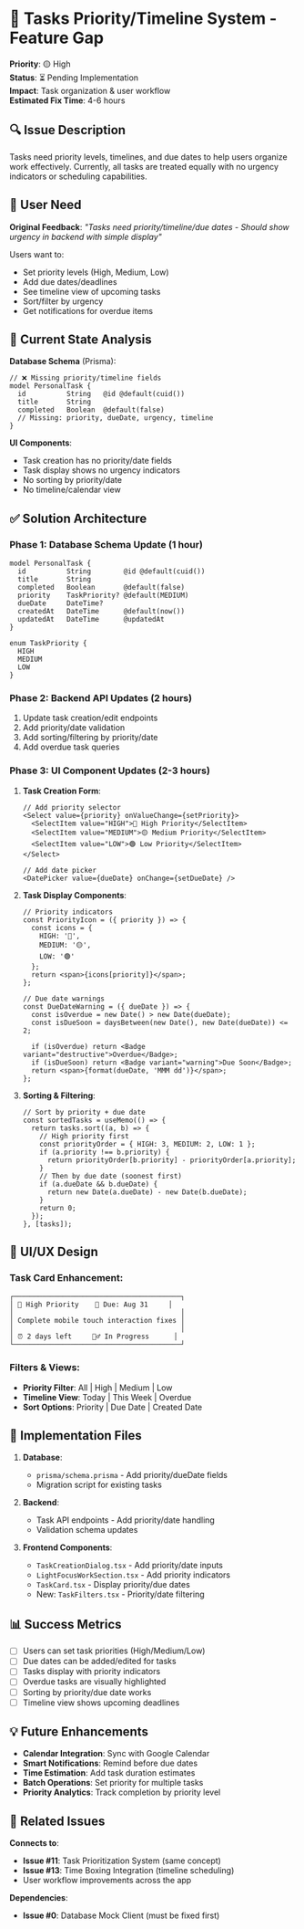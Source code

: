 # 📅 Tasks Priority/Timeline System - Feature Gap

**Priority**: 🟡 High  
**Status**: ⏳ Pending Implementation  
**Impact**: Task organization & user workflow  
**Estimated Fix Time**: 4-6 hours  

## 🔍 **Issue Description**

Tasks need priority levels, timelines, and due dates to help users organize work effectively. Currently, all tasks are treated equally with no urgency indicators or scheduling capabilities.

## 👤 **User Need**

**Original Feedback**: *"Tasks need priority/timeline/due dates - Should show urgency in backend with simple display"*

Users want to:
- Set priority levels (High, Medium, Low)
- Add due dates/deadlines  
- See timeline view of upcoming tasks
- Sort/filter by urgency
- Get notifications for overdue items

## 🎯 **Current State Analysis**

**Database Schema** (Prisma):
```prisma
// ❌ Missing priority/timeline fields
model PersonalTask {
  id          String   @id @default(cuid())
  title       String
  completed   Boolean  @default(false)
  // Missing: priority, dueDate, urgency, timeline
}
```

**UI Components**:
- Task creation has no priority/date fields
- Task display shows no urgency indicators
- No sorting by priority/date
- No timeline/calendar view

## ✅ **Solution Architecture**

### **Phase 1: Database Schema Update** (1 hour)
```prisma
model PersonalTask {
  id          String        @id @default(cuid())
  title       String
  completed   Boolean       @default(false)
  priority    TaskPriority? @default(MEDIUM)
  dueDate     DateTime?
  createdAt   DateTime      @default(now())
  updatedAt   DateTime      @updatedAt
}

enum TaskPriority {
  HIGH
  MEDIUM  
  LOW
}
```

### **Phase 2: Backend API Updates** (2 hours)
1. Update task creation/edit endpoints
2. Add priority/date validation
3. Add sorting/filtering by priority/date
4. Add overdue task queries

### **Phase 3: UI Component Updates** (2-3 hours)
1. **Task Creation Form**:
   ```tsx
   // Add priority selector
   <Select value={priority} onValueChange={setPriority}>
     <SelectItem value="HIGH">🔴 High Priority</SelectItem>
     <SelectItem value="MEDIUM">🟡 Medium Priority</SelectItem>
     <SelectItem value="LOW">🟢 Low Priority</SelectItem>
   </Select>
   
   // Add date picker
   <DatePicker value={dueDate} onChange={setDueDate} />
   ```

2. **Task Display Components**:
   ```tsx
   // Priority indicators
   const PriorityIcon = ({ priority }) => {
     const icons = {
       HIGH: '🔴',
       MEDIUM: '🟡', 
       LOW: '🟢'
     };
     return <span>{icons[priority]}</span>;
   };
   
   // Due date warnings
   const DueDateWarning = ({ dueDate }) => {
     const isOverdue = new Date() > new Date(dueDate);
     const isDueSoon = daysBetween(new Date(), new Date(dueDate)) <= 2;
     
     if (isOverdue) return <Badge variant="destructive">Overdue</Badge>;
     if (isDueSoon) return <Badge variant="warning">Due Soon</Badge>;
     return <span>{format(dueDate, 'MMM dd')}</span>;
   };
   ```

3. **Sorting & Filtering**:
   ```tsx
   // Sort by priority + due date
   const sortedTasks = useMemo(() => {
     return tasks.sort((a, b) => {
       // High priority first
       const priorityOrder = { HIGH: 3, MEDIUM: 2, LOW: 1 };
       if (a.priority !== b.priority) {
         return priorityOrder[b.priority] - priorityOrder[a.priority];
       }
       // Then by due date (soonest first)
       if (a.dueDate && b.dueDate) {
         return new Date(a.dueDate) - new Date(b.dueDate);
       }
       return 0;
     });
   }, [tasks]);
   ```

## 📱 **UI/UX Design**

### **Task Card Enhancement**:
```
┌─────────────────────────────────────────┐
│ 🔴 High Priority    📅 Due: Aug 31     │
│                                         │
│ Complete mobile touch interaction fixes │
│                                         │
│ ⏰ 2 days left     🏃‍♂️ In Progress      │
└─────────────────────────────────────────┘
```

### **Filters & Views**:
- **Priority Filter**: All | High | Medium | Low
- **Timeline View**: Today | This Week | Overdue
- **Sort Options**: Priority | Due Date | Created Date

## 🔧 **Implementation Files**

1. **Database**:
   - `prisma/schema.prisma` - Add priority/dueDate fields
   - Migration script for existing tasks

2. **Backend**:
   - Task API endpoints - Add priority/date handling
   - Validation schema updates

3. **Frontend Components**:
   - `TaskCreationDialog.tsx` - Add priority/date inputs
   - `LightFocusWorkSection.tsx` - Add priority indicators
   - `TaskCard.tsx` - Display priority/due dates
   - New: `TaskFilters.tsx` - Priority/date filtering

## 📊 **Success Metrics**

- [ ] Users can set task priorities (High/Medium/Low)
- [ ] Due dates can be added/edited for tasks
- [ ] Tasks display with priority indicators
- [ ] Overdue tasks are visually highlighted  
- [ ] Sorting by priority/due date works
- [ ] Timeline view shows upcoming deadlines

## 💡 **Future Enhancements**

- **Calendar Integration**: Sync with Google Calendar
- **Smart Notifications**: Remind before due dates
- **Time Estimation**: Add task duration estimates  
- **Batch Operations**: Set priority for multiple tasks
- **Priority Analytics**: Track completion by priority level

## 🔗 **Related Issues**

**Connects to**:
- **Issue #11**: Task Prioritization System (same concept)
- **Issue #13**: Time Boxing Integration (timeline scheduling)
- User workflow improvements across the app

**Dependencies**:
- **Issue #0**: Database Mock Client (must be fixed first)